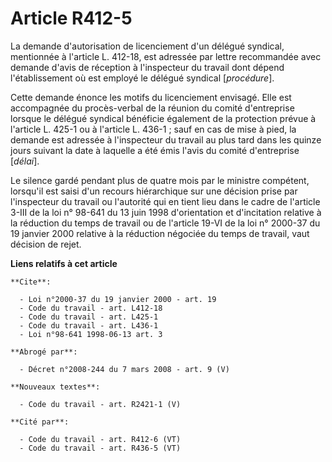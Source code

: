 # Article R412-5

La demande d'autorisation de licenciement d'un délégué syndical, mentionnée à l'article L. 412-18, est adressée par lettre
recommandée avec demande d'avis de réception à l'inspecteur du travail dont dépend l'établissement où est employé le délégué
syndical [*procédure*]. 

Cette demande énonce les motifs du licenciement envisagé. Elle est accompagnée du procès-verbal de la réunion du comité
d'entreprise lorsque le délégué syndical bénéficie également de la protection prévue à l'article L. 425-1 ou à l'article L.
436-1 ; sauf en cas de mise à pied, la demande est adressée à l'inspecteur du travail au plus tard dans les quinze jours
suivant la date à laquelle a été émis l'avis du comité d'entreprise [*délai*].

Le silence gardé pendant plus de quatre mois par le ministre compétent, lorsqu'il est saisi d'un recours hiérarchique sur une
décision prise par l'inspecteur du travail ou l'autorité qui en tient lieu dans le cadre de l'article 3-III de la loi n°
98-641 du 13 juin 1998 d'orientation et d'incitation relative à la réduction du temps de travail ou de l'article 19-VI de la
loi n° 2000-37 du 19 janvier 2000 relative à la réduction négociée du temps de travail, vaut décision de rejet.

**Liens relatifs à cet article**

	**Cite**:

	  - Loi n°2000-37 du 19 janvier 2000 - art. 19
	  - Code du travail - art. L412-18
	  - Code du travail - art. L425-1
	  - Code du travail - art. L436-1
	  - Loi n°98-641 1998-06-13 art. 3

	**Abrogé par**:

	  - Décret n°2008-244 du 7 mars 2008 - art. 9 (V)

	**Nouveaux textes**:

	  - Code du travail - art. R2421-1 (V)

	**Cité par**:

	  - Code du travail - art. R412-6 (VT)
	  - Code du travail - art. R436-5 (VT)
